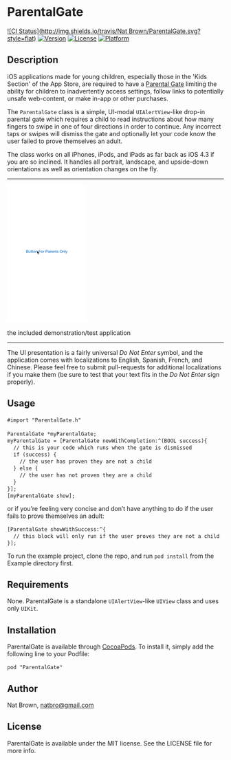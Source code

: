 # ParentalGate

[![CI Status](http://img.shields.io/travis/Nat Brown/ParentalGate.svg?style=flat)](https://travis-ci.org/natbro/ParentalGate)
[![Version](https://img.shields.io/cocoapods/v/ParentalGate.svg?style=flat)](http://cocoadocs.org/docsets/ParentalGate)
[![License](https://img.shields.io/cocoapods/l/ParentalGate.svg?style=flat)](http://cocoadocs.org/docsets/ParentalGate)
[![Platform](https://img.shields.io/cocoapods/p/ParentalGate.svg?style=flat)](http://cocoadocs.org/docsets/ParentalGate)

## Description
iOS applications made for young children, especially those in the 'Kids Section' of the App Store, are required to have a [Parental Gate](https://developer.apple.com/app-store/parental-gates/) limiting the ability for children to inadvertently access settings, follow links to potentially unsafe web-content, or make in-app or other purchases.

The `ParentalGate` class is a simple, UI-modal `UIAlertView`-like drop-in parental gate which requires a child to read instructions about how many fingers to swipe in one of four directions in order to continue. Any incorrect taps or swipes will dismiss the gate and optionally let your code know the user failed to prove themselves an adult.

The class works on all iPhones, iPods, and iPads as far back as iOS 4.3 if you are so inclined. It handles all portrait, landscape, and upside-down orientations as well as orientation changes on the fly.
****
![Parental Gate Example](https://raw.githubusercontent.com/natbro/images/master/ParentalGate/demo.gif)
 
the included demonstration/test application
****
The UI presentation is a fairly universal _Do Not Enter_ symbol, and the application comes with localizations to English, Spanish, French, and Chinese. Please feel free to submit pull-requests for additional localizations if you make them (be sure to test that your text fits in the _Do Not Enter_ sign properly).

## Usage

``` objc
#import "ParentalGate.h" 

ParentalGate *myParentalGate;
myParentalGate = [ParentalGate newWithCompletion:^(BOOL success){
  // this is your code which runs when the gate is dismissed
  if (success) {
    // the user has proven they are not a child
  } else {
    // the user has not proven they are a child
  }
}];
[myParentalGate show];
```
or if you’re feeling very concise and don’t have anything to do if the user fails to prove themselves an adult:

``` objc
[ParentalGate showWithSuccess:^{
  // this block will only run if the user proves they are not a child
}];
```

To run the example project, clone the repo, and run `pod install` from the Example directory first.

## Requirements
None. ParentalGate is a standalone `UIAlertView`-like `UIView` class and uses only `UIKit`.

## Installation

ParentalGate is available through [CocoaPods](http://cocoapods.org). To install
it, simply add the following line to your Podfile:

    pod "ParentalGate"

## Author

Nat Brown, natbro@gmail.com

## License

ParentalGate is available under the MIT license. See the LICENSE file for more info.

